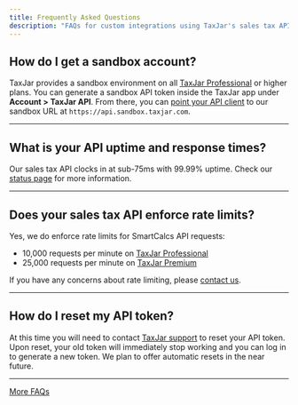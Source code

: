 ```yaml
---
title: Frequently Asked Questions
description: "FAQs for custom integrations using TaxJar's sales tax API."
---
```


## How do I get a sandbox account?

TaxJar provides a sandbox environment on all [TaxJar Professional](https://www.taxjar.com/request-demo/) or higher plans. You can generate a sandbox API token inside the TaxJar app under **Account > TaxJar API**. From there, you can [point your API client](/api/reference/#sandbox-environment) to our sandbox URL at `https://api.sandbox.taxjar.com`.

---

## What is your API uptime and response times?

Our sales tax API clocks in at sub-75ms with 99.99% uptime. Check our [status page](https://status.taxjar.com/) for more information.

---

## Does your sales tax API enforce rate limits?

Yes, we do enforce rate limits for SmartCalcs API requests:

- 10,000 requests per minute on [TaxJar Professional](https://www.taxjar.com/request-demo/)
- 25,000 requests per minute on [TaxJar Premium](https://www.taxjar.com/request-demo/)

If you have any concerns about rate limiting, please [contact us](https://www.taxjar.com/contact/).

---

## How do I reset my API token?

At this time you will need to contact [TaxJar support](https://www.taxjar.com/contact/) to reset your API token. Upon reset, your old token will immediately stop working and you can log in to generate a new token. We plan to offer automatic resets in the near future.

---

<a href="https://support.taxjar.com/knowledge_base/categories/smartcalcs" class="btn" target="_blank">More FAQs</a>
